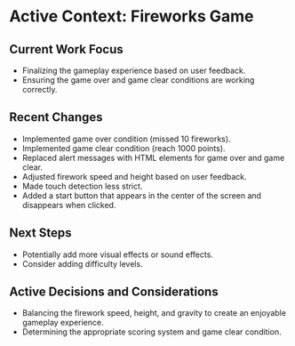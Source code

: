 # Active Context: Fireworks Game

## Current Work Focus
-   Finalizing the gameplay experience based on user feedback.
-   Ensuring the game over and game clear conditions are working correctly.

## Recent Changes
-   Implemented game over condition (missed 10 fireworks).
-   Implemented game clear condition (reach 1000 points).
-   Replaced alert messages with HTML elements for game over and game clear.
-   Adjusted firework speed and height based on user feedback.
-   Made touch detection less strict.
-   Added a start button that appears in the center of the screen and disappears when clicked.

## Next Steps
-   Potentially add more visual effects or sound effects.
-   Consider adding difficulty levels.

## Active Decisions and Considerations
-   Balancing the firework speed, height, and gravity to create an enjoyable gameplay experience.
-   Determining the appropriate scoring system and game clear condition.
